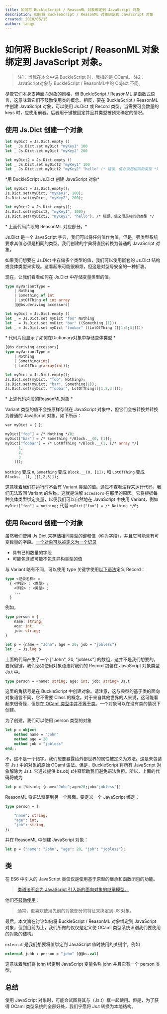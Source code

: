 ```yaml
---
title: 如何将 BuckleScript / ReasonML 对象绑定到 JavaScript 对象
description: 如何将 BuckleScript / ReasonML 对象绑定到 JavaScript 对象
created: 2018/06/15
author: lanqy
---
```

# 如何将 BuckleScript / ReasonML 对象绑定到 JavaScript 对象。

> 注1：当我在本文中说 BuckleScript 时，我指的是 OCaml。
> 注2：JavaScript对象与 BuckleScript / ReasonML中的 Object 不同。

尽管它们本身支持面向对象的风格，但 BuckleScript / ReasonML 是函数式语言，这意味着它们不鼓励使用类的概念。相反，要在 BuckleScript / ReasonML 中创建 JavaScript 对象，可以使用 Js.Dict 或 Record 类型。当需要可变数量的 keys 时，应使用前者。后者用于键被固定并且其类型被预先确定的情况。

## 使用 Js.Dict 创建一个对象


```ocaml
let myDict = Js.Dict.empty ()
let _ Js.Dict.set myDict "myKey1" 100
let _ Js.Dict.set myDict "myKey2" 200

let myDict2 = Js.Dict.empty ()
let _ Js.Dict.set myDict2 "myKey1" 100
let _ Js.Dict.set myDict2 "myKey2" "hello" (* 错误，值必须是相同的类型 *)
```
\*用 BuckleScript Js.Dict 创建 JavaScript 对象\*

```ocaml
let myDict = Js.Dict.empty();
Js.Dict.set(myDict, "myKey1", 100);
Js.Dict.set(myDict, "myKey2", 200);

let myDict2 = Js.Dict.empty();
Js.Dict.set(myDict2, "myKey1", 100);
Js.Dict.set(myDict2, "myKey2", "hello"); /* 错误，值必须是相同的类型 */

```

\* 上面代码片段的 ReasonML 对应部分。\*

Js.Dict 是一个 JavaScript 字典，我们可以将任何值作为值，但是，强类型系统要求其值必须是相同的类型。我们创建的字典将直接转换为普通的 JavaScript 对象。

如果我们想要在 Js.Dict 中存储多个类型的值，我们可以使用嵌套的 Js.Dict 结构或变体类型来实现。这看起来可能很麻烦，但这是对型号安全的一种折衷。

现在，让我们看看如何在 Js.Dict 中存储变量类型的值。

```ocaml
type myVariantType = 
    | Nothing
    | Something of int
    | LotOfThing of int array
    [@@bs.deriving accessors]

let myDict = Js.Dict.empty ()
let _ = Js.Dict.set myDict "foo" Nothing
let _ = Js.Dict.set myDict "bar" ((Something (1)))
let _ = Js.Dict.set myDict "foobar" ((LotOfThing ([|1;2;3|])))
```
\* 代码片段显示了如何在Dictionary对象中存储变体类型 \*

```ocaml
[@bs.deriving accessors]
type myVariantType = 
    | Nothing
    | Something(int)
    | LotOfThing(array(int));

let myDict = Js.Dict.empty();
Js.Dict.set(myDict, "foo", Nothing);
Js.Dict.set(myDict, "bar", Something(1));
Js.Dict.set(myDict, "foobar", LotOfThing([|1,2,3|]));
```
\* 上述代码片段的ReasonML对象 \*

Variant 类型的值不会按原样存储在 JavaScript 对象中，但它们会被转换并转换为普通的 JavaScript 对象，如下所示：

```ocaml
var myDict = { };

myDict["foo"] = /* Nothing */0;
myDict["bar"] = /* Something */Block.__(0, [1]);
myDict["foobar"] = /* LotOfThing */Block.__(1, [/* array */[
      1,
      2,
      3
    ]]);
```

`Nothing` 变成 `0`, `Something` 变成 `Block.__(0, [1]);` 和 `LotOfThing` 变成 `Blocks.__(1, [[1,2,3]]);`

这意味着我们在运行时不会有 Variant 类型的值。通过不查看注释来运行代码，我们无法取回 Variant 的名称。这就是注解 `accessors` 在那里的原因。它将根据每种变体类型绑定变量，以便我们可以自然地在 JavaScript 中使用 Variant，例如 `myDict["foo"] = nothing;` 代替 `myDict["foo"] = /* Nothing */0;`

## 使用 Record 创建一个对象

虽然我们使用 Js.Dict 来存储相同类型的键和值（称为字段），并且它可能具有可变数量的字段。[一个对象可以被定义为一个记录](https://bucklescript.github.io/docs/en/object.html#object-as-record)

- 具有已知数量的字段
- 可能包含或可能不包含异构类型的值

与 Variant 略有不同，可以使用 type 关键字使用[以下语法](https://realworldocaml.org/v1/en/html/records.html)定义 Record：

```ocaml
type <记录名称> =
  { <字段> : <类型> ;
    <字段> : <类型> ;
    ...
  }
```

例如，

```ocaml
type person = {
    name: string;
    age: int;
    job: string;
}

let p = {name = "John"; age = 20; job = "jobless"}
let _ = Js.log p
```

上面的代码产生了一个 ["John", 20, "jobless"] 的数组，这并不是我们想要的。要保留键，我们必须使用对象语法将我们的 Record 包装在 JavaScript 对象类型 Js.t 中。

```ocaml
type person = <name: string; age: int; job: string> Js.t
```

这里的角括号是在 BuckleScript 中创建对象。请注意，这与典型的基于类的面向对象语言不同，它不需要 Class 的概念。对于来自其他世界的人来说，这可能看起来很奇怪，但是[在 OCaml 类型中并不等于类](https://realworldocaml.org/v1/en/html/objects.html#ocaml-objects)。一个对象可以在没有类的情况下创建。

为了创建，我们可以使用 person 类型的对象

```ocaml
let p = object
    method name = "John"
    method age = 20
    method job = "jobless"
end;;
```

不，这不是一个错字。我们想要暴露给外部世界的属性被定义为方法。这是未包装在 Js.t 中的对象的原始 OCaml 语法。但是，BuckleScript 将所有 JavaScript 对象解除为 Js.t. 它通过提供 bs.obj s注释帮助我们避免语法负担。所以，上面的代码将成为

```ocaml
let p = [%bs.obj {name="John";age=20;job="jobless"}]
```

ReasonML 将语法糖带到另一个层面。要定义一个 JavaScript 绑定：

```ocaml
type person = {
    .
    "name": string,
    "age": int,
    "job": string,
};
```

并在 ReasonML 中创建 JavaScript 对象：

```ocaml
let p = {"name": "John", "age": 20, "job": "jobless"};
```

## 类

在 ES6 中引入的 JavaScript 类仅仅是使用基于原型的继承和函数闭包的功能。

> [类语法不会为 JavaScript 引入新的面向对象的继承模型。](https://developer.mozilla.org/en-US/docs/Web/JavaScript/Reference/Classes)

他们[不鼓励使用](https://bucklescript.github.io/docs/en/class.html#bind-to-js-classes)：

> 通常，更喜欢使用先前的对象部分的特征来绑定到 JS 对象。

最后，本文旨在讨论如何将 BuckleScript / ReasonML 对象绑定到 JavaScript 对象，但到目前为止，我们所做的仅仅是定义使 OCaml 类型系统识别我们要使用的对象的结构。

`external` 是我们想要将值绑定到 JavaScript 值时使用的关键字。例如

```ocaml
external johb : person = "john" [@@bs.val]
```

这意味着我们将 john 绑定到 JavaScript 变量名称 john 并且它有一个 person 类型。

## 总结

使用 JavaScript 对象时，可能会试图将其与（Js.t）框一起使用。但是，为了获得 OCaml 类型系统的全部好处，我们宁愿将 Js.t 转换为本地结构。
